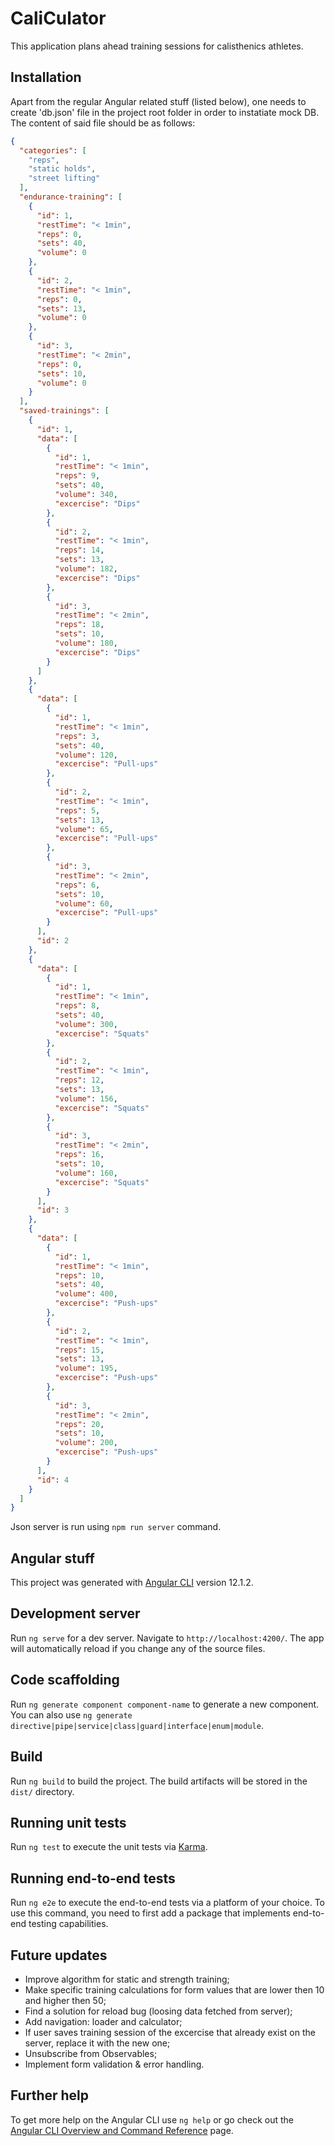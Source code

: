 # CaliCulator

This application plans ahead training sessions for calisthenics athletes.

## Installation

Apart from the regular Angular related stuff (listed below), one needs to create 'db.json' file in the project root folder in order to instatiate mock DB. The content of said file should be as follows:

```json
{
  "categories": [
    "reps",
    "static holds",
    "street lifting"
  ],
  "endurance-training": [
    {
      "id": 1,
      "restTime": "< 1min",
      "reps": 0,
      "sets": 40,
      "volume": 0
    },
    {
      "id": 2,
      "restTime": "< 1min",
      "reps": 0,
      "sets": 13,
      "volume": 0
    },
    {
      "id": 3,
      "restTime": "< 2min",
      "reps": 0,
      "sets": 10,
      "volume": 0
    }
  ],
  "saved-trainings": [
    {
      "id": 1,
      "data": [
        {
          "id": 1,
          "restTime": "< 1min",
          "reps": 9,
          "sets": 40,
          "volume": 340,
          "excercise": "Dips"
        },
        {
          "id": 2,
          "restTime": "< 1min",
          "reps": 14,
          "sets": 13,
          "volume": 182,
          "excercise": "Dips"
        },
        {
          "id": 3,
          "restTime": "< 2min",
          "reps": 18,
          "sets": 10,
          "volume": 180,
          "excercise": "Dips"
        }
      ]
    },
    {
      "data": [
        {
          "id": 1,
          "restTime": "< 1min",
          "reps": 3,
          "sets": 40,
          "volume": 120,
          "excercise": "Pull-ups"
        },
        {
          "id": 2,
          "restTime": "< 1min",
          "reps": 5,
          "sets": 13,
          "volume": 65,
          "excercise": "Pull-ups"
        },
        {
          "id": 3,
          "restTime": "< 2min",
          "reps": 6,
          "sets": 10,
          "volume": 60,
          "excercise": "Pull-ups"
        }
      ],
      "id": 2
    },
    {
      "data": [
        {
          "id": 1,
          "restTime": "< 1min",
          "reps": 8,
          "sets": 40,
          "volume": 300,
          "excercise": "Squats"
        },
        {
          "id": 2,
          "restTime": "< 1min",
          "reps": 12,
          "sets": 13,
          "volume": 156,
          "excercise": "Squats"
        },
        {
          "id": 3,
          "restTime": "< 2min",
          "reps": 16,
          "sets": 10,
          "volume": 160,
          "excercise": "Squats"
        }
      ],
      "id": 3
    },
    {
      "data": [
        {
          "id": 1,
          "restTime": "< 1min",
          "reps": 10,
          "sets": 40,
          "volume": 400,
          "excercise": "Push-ups"
        },
        {
          "id": 2,
          "restTime": "< 1min",
          "reps": 15,
          "sets": 13,
          "volume": 195,
          "excercise": "Push-ups"
        },
        {
          "id": 3,
          "restTime": "< 2min",
          "reps": 20,
          "sets": 10,
          "volume": 200,
          "excercise": "Push-ups"
        }
      ],
      "id": 4
    }
  ]
}
```
Json server is run using `npm run server` command.

## Angular stuff

This project was generated with [Angular CLI](https://github.com/angular/angular-cli) version 12.1.2.

## Development server

Run `ng serve` for a dev server. Navigate to `http://localhost:4200/`. The app will automatically reload if you change any of the source files.

## Code scaffolding

Run `ng generate component component-name` to generate a new component. You can also use `ng generate directive|pipe|service|class|guard|interface|enum|module`.

## Build

Run `ng build` to build the project. The build artifacts will be stored in the `dist/` directory.

## Running unit tests

Run `ng test` to execute the unit tests via [Karma](https://karma-runner.github.io).

## Running end-to-end tests

Run `ng e2e` to execute the end-to-end tests via a platform of your choice. To use this command, you need to first add a package that implements end-to-end testing capabilities.

## Future updates

- Improve algorithm for static and strength training;
- Make specific training calculations for form values that are lower then 10 and higher then 50;
- Find a solution for reload bug (loosing data fetched from server);
- Add navigation: loader and calculator;
- If user saves training session of the excercise that already exist on the server, replace it with the new one;
- Unsubscribe from Observables;
- Implement form validation & error handling.

## Further help

To get more help on the Angular CLI use `ng help` or go check out the [Angular CLI Overview and Command Reference](https://angular.io/cli) page.
